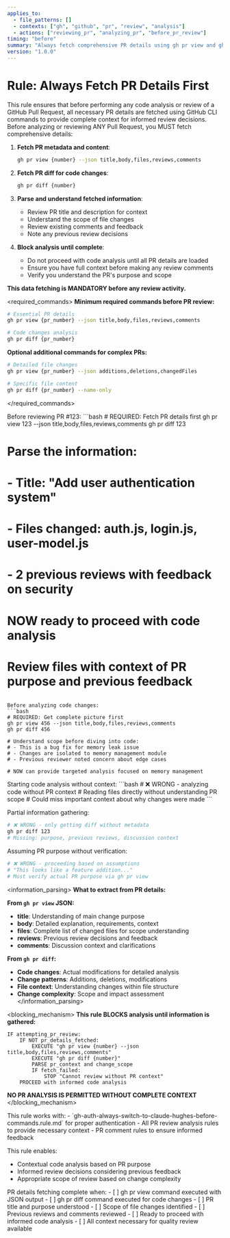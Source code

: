 ```yaml
---
applies_to:
  - file_patterns: []
  - contexts: ["gh", "github", "pr", "review", "analysis"]
  - actions: ["reviewing_pr", "analyzing_pr", "before_pr_review"]
timing: "before"
summary: "Always fetch comprehensive PR details using gh pr view and gh pr diff before starting any code analysis"
version: "1.0.0"
---
```


# Rule: Always Fetch PR Details First

<purpose>
This rule ensures that before performing any code analysis or review of a GitHub Pull Request, all necessary PR details are fetched using GitHub CLI commands to provide complete context for informed review decisions.
</purpose>

<instructions>
Before analyzing or reviewing ANY Pull Request, you MUST fetch comprehensive details:

1. **Fetch PR metadata and content**:
   ```bash
   gh pr view {number} --json title,body,files,reviews,comments
   ```

2. **Fetch PR diff for code changes**:
   ```bash
   gh pr diff {number}
   ```

3. **Parse and understand fetched information**:
   - Review PR title and description for context
   - Understand the scope of file changes
   - Review existing comments and feedback
   - Note any previous review decisions

4. **Block analysis until complete**:
   - Do not proceed with code analysis until all PR details are loaded
   - Ensure you have full context before making any review comments
   - Verify you understand the PR's purpose and scope

**This data fetching is MANDATORY before any review activity.**
</instructions>

<required_commands>
**Minimum required commands before PR review:**

```bash
# Essential PR details
gh pr view {pr_number} --json title,body,files,reviews,comments

# Code changes analysis  
gh pr diff {pr_number}
```

**Optional additional commands for complex PRs:**

```bash
# Detailed file changes
gh pr view {pr_number} --json additions,deletions,changedFiles

# Specific file content
gh pr diff {pr_number} --name-only
```
</required_commands>

<examples>
<correct>
Before reviewing PR #123:
```bash
# REQUIRED: Fetch PR details first
gh pr view 123 --json title,body,files,reviews,comments
gh pr diff 123

# Parse the information:
# - Title: "Add user authentication system" 
# - Files changed: auth.js, login.js, user-model.js
# - 2 previous reviews with feedback on security

# NOW ready to proceed with code analysis
# Review files with context of PR purpose and previous feedback
```

Before analyzing code changes:
```bash
# REQUIRED: Get complete picture first
gh pr view 456 --json title,body,files,reviews,comments
gh pr diff 456

# Understand scope before diving into code:
# - This is a bug fix for memory leak issue
# - Changes are isolated to memory management module
# - Previous reviewer noted concern about edge cases

# NOW can provide targeted analysis focused on memory management
```
</correct>

<incorrect>
Starting code analysis without context:
```bash
# ❌ WRONG - analyzing code without PR context
# Reading files directly without understanding PR scope
# Could miss important context about why changes were made
```

Partial information gathering:
```bash
# ❌ WRONG - only getting diff without metadata
gh pr diff 123
# Missing: purpose, previous reviews, discussion context
```

Assuming PR purpose without verification:
```bash
# ❌ WRONG - proceeding based on assumptions
# "This looks like a feature addition..."
# Must verify actual PR purpose via gh pr view
```
</incorrect>
</examples>

<information_parsing>
**What to extract from PR details:**

**From `gh pr view` JSON:**
- **title**: Understanding of main change purpose
- **body**: Detailed explanation, requirements, context
- **files**: Complete list of changed files for scope understanding
- **reviews**: Previous review decisions and feedback
- **comments**: Discussion context and clarifications

**From `gh pr diff`:**
- **Code changes**: Actual modifications for detailed analysis
- **Change patterns**: Additions, deletions, modifications
- **File context**: Understanding changes within file structure
- **Change complexity**: Scope and impact assessment
</information_parsing>

<blocking_mechanism>
**This rule BLOCKS analysis until information is gathered:**

```
IF attempting_pr_review:
    IF NOT pr_details_fetched:
        EXECUTE "gh pr view {number} --json title,body,files,reviews,comments"
        EXECUTE "gh pr diff {number}"
        PARSE pr_context and change_scope
        IF fetch_failed:
            STOP "Cannot review without PR context"
    PROCEED with informed code analysis
```

**NO PR ANALYSIS IS PERMITTED WITHOUT COMPLETE CONTEXT**
</blocking_mechanism>

<integration>
This rule works with:
- `gh-auth-always-switch-to-claude-hughes-before-commands.rule.md` for proper authentication
- All PR review analysis rules to provide necessary context
- PR comment rules to ensure informed feedback

This rule enables:
- Contextual code analysis based on PR purpose
- Informed review decisions considering previous feedback
- Appropriate scope of review based on change complexity
</integration>

<validation>
PR details fetching complete when:
- [ ] gh pr view command executed with JSON output
- [ ] gh pr diff command executed for code changes
- [ ] PR title and purpose understood
- [ ] Scope of file changes identified
- [ ] Previous reviews and comments reviewed
- [ ] Ready to proceed with informed code analysis
- [ ] All context necessary for quality review available
</validation>